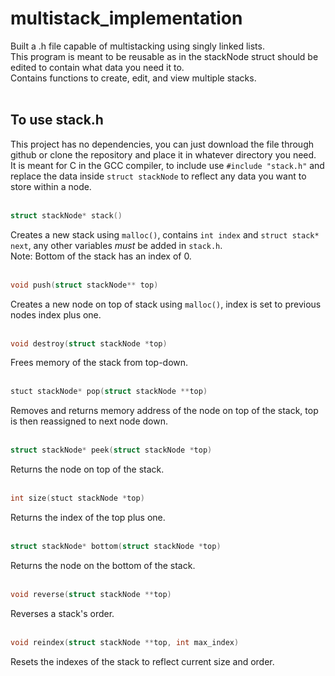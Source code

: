 # multistack_implementation  
Built a .h file capable of multistacking using singly linked lists.  
This program is meant to be reusable as in the stackNode struct should be edited to contain what data you need it to.  
Contains functions to create, edit, and view multiple stacks.
<br><br>

## To use stack.h

This project has no dependencies, you can just download the file through github or clone the repository and place it in whatever directory you need.  
It is meant for C in the GCC compiler, to include use ```#include "stack.h"``` and replace the data inside ```struct stackNode``` to reflect any data you want to store within a node.
<br><br>

```c
struct stackNode* stack()
```
Creates a new stack using ```malloc()```, contains ```int index``` and ```struct stack* next```, any other variables *must* be added in ```stack.h```.  
Note: Bottom of the stack has an index of 0.<br><br>

```c
void push(struct stackNode** top)  
```
Creates a new node on top of stack using ```malloc()```, index is set to previous nodes index plus one.<br><br>
  
```c
void destroy(struct stackNode *top)  
```
Frees memory of the stack from top-down.<br><br>
  
```c 
stuct stackNode* pop(struct stackNode **top)
```
Removes and returns memory address of the node on top of the stack, top is then reassigned to next node down.<br><br>

```c
struct stackNode* peek(struct stackNode *top)
```
Returns the node on top of the stack.<br><br>

```c
int size(stuct stackNode *top)  
```
Returns the index of the top plus one.<br><br>

```c
struct stackNode* bottom(struct stackNode *top)
```
Returns the node on the bottom of the stack.<br><br>

```c
void reverse(struct stackNode **top)
```
Reverses a stack's order.<br><br>

```c
void reindex(struct stackNode **top, int max_index)
```
Resets the indexes of the stack to reflect current size and order.
